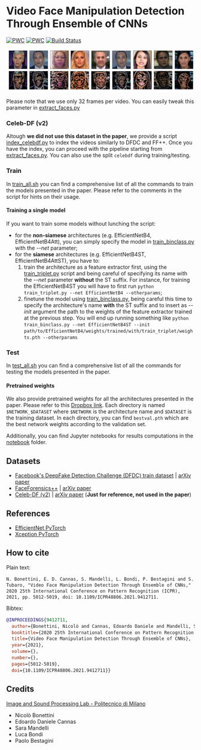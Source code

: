 # Video Face Manipulation Detection Through Ensemble of CNNs
[![PWC](https://img.shields.io/endpoint.svg?url=https://paperswithcode.com/badge/video-face-manipulation-detection-through/deepfake-detection-on-dfdc)](https://paperswithcode.com/sota/deepfake-detection-on-dfdc?p=video-face-manipulation-detection-through)
[![PWC](https://img.shields.io/endpoint.svg?url=https://paperswithcode.com/badge/video-face-manipulation-detection-through/deepfake-detection-on-faceforensics-1)](https://paperswithcode.com/sota/deepfake-detection-on-faceforensics-1?p=video-face-manipulation-detection-through)
[![Build Status](https://travis-ci.org/polimi-ispl/icpr2020dfdc.svg?branch=master)](https://travis-ci.org/polimi-ispl/icpr2020dfdc)

![](assets/faces_attention.png)

Please note that we use only 32 frames per video. You can easily tweak this parameter in [extract_faces.py](extract_faces.py)

### Celeb-DF (v2)
Altough **we did not use this dataset in the paper**, we provide a script [index_celebdf.py](index_celebdf.py) to index the videos similarly to 
DFDC and FF++. Once you have the index, you can proceed with the pipeline starting from [extract_faces.py](extract_faces.py). You can also use the 
split `celebdf` during training/testing.

### Train
In [train_all.sh](scripts/train_all.sh) you can find a comprehensive list of all the commands to train the models presented in the paper. 
Please refer to the comments in the script for hints on their usage. 

#### Training a single model
If you want to train some models without lunching the script:
- for the **non-siamese** architectures (e.g. EfficientNetB4, EfficientNetB4Att), you can simply specify the model in [train_binclass.py](train_binclass.py) with the *--net* parameter;
- for the **siamese** architectures (e.g. EfficientNetB4ST, EfficientNetB4AttST), you have to:
  1. train the architecture as a feature extractor first, using the [train_triplet.py](train_triplet.py) script and being careful of specifying its name with the *--net* parameter **without** the ST suffix. For instance, for training the EfficientNetB4ST you will have to first run `python train_triplet.py --net EfficientNetB4 --otherparams`;
  2. finetune the model using [train_binclass.py](train_binclass.py), being careful this time to specify the architecture's name **with** the ST suffix and to insert as *--init* argument the path to the weights of the feature extractor trained at the previous step. You will end up running something like `python train_binclass.py --net EfficientNetB4ST --init path/to/EfficientNetB4/weights/trained/with/train_triplet/weights.pth --otherparams`

### Test 
In [test_all.sh](scripts/test_all.sh) you can find a comprehensive list of all the commands for testing the models presented in the paper. 

#### Pretrained weights
We also provide pretrained weights for all the architectures presented in the paper. 
Please refer to this [Dropbox link](https://www.dropbox.com/sh/cesamx5ytd5j08c/AADG_eEmhskliMaT0Gbk-yHDa?dl=0).
Each directory is named `$NETWORK_$DATASET` where `$NETWORK` is the architecture name and `$DATASET` is the training dataset.
In each directory, you can find `bestval.pth` which are the best network weights according to the validation set.


Additionally, you can find Jupyter notebooks for results computations in the [notebook](notebook) folder.
  

## Datasets
- [Facebook's DeepFake Detection Challenge (DFDC) train dataset](https://www.kaggle.com/c/deepfake-detection-challenge/data) | [arXiv paper](https://arxiv.org/abs/2006.07397)
- [FaceForensics++](https://github.com/ondyari/FaceForensics/blob/master/dataset/README.md) | [arXiv paper](https://arxiv.org/abs/1901.08971)
- [Celeb-DF (v2)](http://www.cs.albany.edu/~lsw/celeb-deepfakeforensics.html) | [arXiv paper](https://arxiv.org/abs/1909.12962) (**Just for reference, not used in the paper**)

## References
- [EfficientNet PyTorch](https://github.com/lukemelas/EfficientNet-PyTorch)
- [Xception PyTorch](https://github.com/tstandley/Xception-PyTorch)

## How to cite
Plain text:
```
N. Bonettini, E. D. Cannas, S. Mandelli, L. Bondi, P. Bestagini and S. Tubaro, "Video Face Manipulation Detection Through Ensemble of CNNs," 2020 25th International Conference on Pattern Recognition (ICPR), 2021, pp. 5012-5019, doi: 10.1109/ICPR48806.2021.9412711.
```

Bibtex:
```bibtex
@INPROCEEDINGS{9412711,
  author={Bonettini, Nicolò and Cannas, Edoardo Daniele and Mandelli, Sara and Bondi, Luca and Bestagini, Paolo and Tubaro, Stefano},
  booktitle={2020 25th International Conference on Pattern Recognition (ICPR)}, 
  title={Video Face Manipulation Detection Through Ensemble of CNNs}, 
  year={2021},
  volume={},
  number={},
  pages={5012-5019},
  doi={10.1109/ICPR48806.2021.9412711}}
```
## Credits
[Image and Sound Processing Lab - Politecnico di Milano](http://ispl.deib.polimi.it/)
- Nicolò Bonettini
- Edoardo Daniele Cannas
- Sara Mandelli
- Luca Bondi
- Paolo Bestagini
